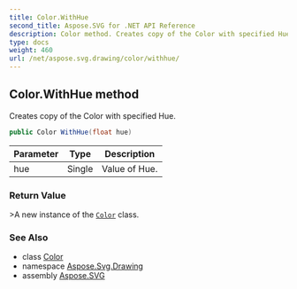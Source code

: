 ```yaml
---
title: Color.WithHue
second_title: Aspose.SVG for .NET API Reference
description: Color method. Creates copy of the Color with specified Hue
type: docs
weight: 460
url: /net/aspose.svg.drawing/color/withhue/
---
```

## Color.WithHue method

Creates copy of the Color with specified Hue.

```csharp
public Color WithHue(float hue)
```

| Parameter | Type | Description |
| --- | --- | --- |
| hue | Single | Value of Hue. |

### Return Value

&gt;A new instance of the [`Color`](../) class.

### See Also

* class [Color](../)
* namespace [Aspose.Svg.Drawing](../../color/)
* assembly [Aspose.SVG](../../../)
